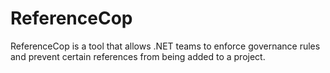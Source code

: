 # ReferenceCop
ReferenceCop is a tool that allows .NET teams to enforce governance rules and prevent certain references from being added to a project.
